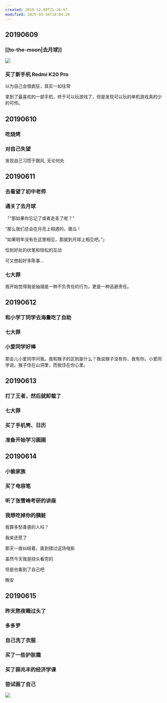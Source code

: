 ```yaml
---
created: 2019-12-08T21:26:57
modified: 2025-03-16T18:04:24
---
```


## 20190609

### [[to-the-moon|去月球]]

![](https://raw.githack.com/bGZo/assets/dev/2025/202503161753544.jpg)

### 买了新手机 Redmi K20 Pro

以为自己会很疯狂，其实一如往常

拿到了最喜欢的一部手机，终于可以玩游戏了，但是发现可以玩的单机游戏真的少的可伶。

## 20190610

### 吃烧烤
### 对自己失望

发现自己习惯于跟风, 无论何处

## 20190611

### 去看望了初中老师
### 通关了去月球

「“那如果你忘记了或者走丢了呢？”

“那么我们总会在月亮上相遇的，傻瓜！

“如果明年没有在这里相见，那就到月球上相见吧。”」

恰到好处的伏笔和轻松的互动

可又想起好多陈事...

### 七大罪

我开始觉得我爸抽烟是一种不负责任的行为，更是一种逃避责任。

## 20190612

### 和小学丁同学去海量吃了自助

### 七大罪

### 小爱同学好棒

那会儿小爱同学问我。我和猴子的区别是什么？我说猴子没有你，我有你。小爱同学说。猴子住在山洞里，而我住在你心里。

## 20190613

### 打了王者，然后就卸载了
### 七大罪

### 买了手机壳、日历
### 准备开始学习画画
## 20190614
### 小偷家族

### 买了电容笔

### 听了张雪峰考研的讲座

### 我想吃掉你的胰脏

我算多愁善感的人吗？

我来还愿了

那天一直纠结着，直到错过这场电影

虽然今天我是挠头看完的

但是也看到了自己吧

晚安

## 20190615

### 昨天熬夜睡过头了
### 多多罗
### 自己洗了衣服
### 买了一些护肤霜

### 买了薛兆丰的经济学课
### 尝试画了自己

![](https://raw.githack.com/bGZo/assets/dev/2025/202503161804667.png)

